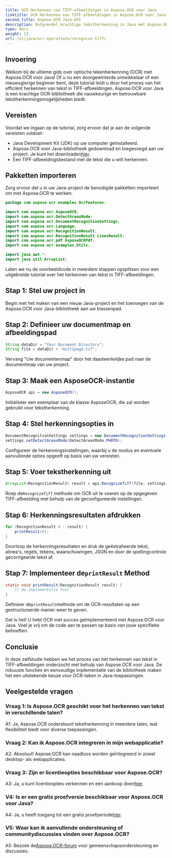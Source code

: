 ```yaml
---
title: OCR Herkennen van TIFF-afbeeldingen in Aspose.OCR voor Java
linktitle: OCR Herkennen van TIFF-afbeeldingen in Aspose.OCR voor Java
second_title: Aspose.OCR Java-API
description: Ontgrendel krachtige tekstherkenning in Java met Aspose.OCR. Herken moeiteloos tekst in TIFF-afbeeldingen. Download nu voor een naadloze OCR-ervaring.
type: docs
weight: 13
url: /nl/java/ocr-operations/recognize-tiff/
---
```

## Invoering

Welkom bij de ultieme gids over optische tekenherkenning (OCR) met Aspose.OCR voor Java! Of u nu een doorgewinterde ontwikkelaar of een nieuwsgierige beginner bent, deze tutorial leidt u door het proces van het efficiënt herkennen van tekst in TIFF-afbeeldingen. Aspose.OCR voor Java is een krachtige OCR-bibliotheek die nauwkeurige en betrouwbare tekstherkenningsmogelijkheden biedt.

## Vereisten

Voordat we ingaan op de tutorial, zorg ervoor dat je aan de volgende vereisten voldoet:

- Java Development Kit (JDK) op uw computer geïnstalleerd.
-  Aspose.OCR voor Java-bibliotheek gedownload en toegevoegd aan uw project. Je kunt het downloaden[hier](https://releases.aspose.com/ocr/java/).
- Een TIFF-afbeeldingsbestand met de tekst die u wilt herkennen.

## Pakketten importeren

Zorg ervoor dat u in uw Java-project de benodigde pakketten importeert om met Aspose.OCR te werken:

```java
package com.aspose.ocr.examples.OcrFeatures;

import com.aspose.ocr.AsposeOCR;
import com.aspose.ocr.DetectAreasMode;
import com.aspose.ocr.DocumentRecognitionSettings;
import com.aspose.ocr.Language;
import com.aspose.ocr.RecognitionResult;
import com.aspose.ocr.RecognitionResult.LinesResult;
import com.aspose.ocr.pdf.AsposeOCRPdf;
import com.aspose.ocr.examples.Utils;

import java.awt.*;
import java.util.ArrayList;
```

Laten we nu de voorbeeldcode in meerdere stappen opsplitsen voor een uitgebreide tutorial over het herkennen van tekst in TIFF-afbeeldingen.

## Stap 1: Stel uw project in

Begin met het maken van een nieuw Java-project en het toevoegen van de Aspose.OCR voor Java-bibliotheek aan uw klassenpad.

## Stap 2: Definieer uw documentmap en afbeeldingspad

```java
String dataDir = "Your Document Directory";
String file = dataDir + "multipage.tif";
```

Vervang "Uw documentenmap" door het daadwerkelijke pad naar de documentmap van uw project.

## Stap 3: Maak een AsposeOCR-instantie

```java
AsposeOCR api = new AsposeOCR();
```

Initialiseer een exemplaar van de klasse AsposeOCR, die zal worden gebruikt voor tekstherkenning.

## Stap 4: Stel herkenningsopties in

```java
DocumentRecognitionSettings settings = new DocumentRecognitionSettings(2);
settings.setDetectAreasMode(DetectAreasMode.PHOTO);
```

Configureer de herkenningsinstellingen, waarbij u de modus en eventuele aanvullende opties opgeeft op basis van uw vereisten.

## Stap 5: Voer tekstherkenning uit

```java
ArrayList<RecognitionResult> result = api.RecognizeTiff(file, settings);
```

 Roep de`RecognizeTiff` methode om OCR uit te voeren op de opgegeven TIFF-afbeelding met behulp van de geconfigureerde instellingen.

## Stap 6: Herkenningsresultaten afdrukken

```java
for (RecognitionResult r : result) {
    printResult(r);
}
```

Doorloop de herkenningsresultaten en druk de geëxtraheerde tekst, alinea's, regels, tekens, waarschuwingen, JSON en door de spellingcontrole gecorrigeerde tekst af.

##  Stap 7: Implementeer de`printResult` Method

```java
static void printResult(RecognitionResult result) {
    // Uw implementatie hier
}
```

 Definieer de`printResult`methode om de OCR-resultaten op een gestructureerde manier weer te geven.

Dat is het! U hebt OCR met succes geïmplementeerd met Aspose.OCR voor Java. Voel je vrij om de code aan te passen op basis van jouw specifieke behoeften.

## Conclusie

In deze zelfstudie hebben we het proces van het herkennen van tekst in TIFF-afbeeldingen onderzocht met behulp van Aspose.OCR voor Java. De robuuste functies en eenvoudige implementatie van de bibliotheek maken het een uitstekende keuze voor OCR-taken in Java-toepassingen.

## Veelgestelde vragen

### Vraag 1: Is Aspose.OCR geschikt voor het herkennen van tekst in verschillende talen?

A1: Ja, Aspose.OCR ondersteunt tekstherkenning in meerdere talen, wat flexibiliteit biedt voor diverse toepassingen.

### Vraag 2: Kan ik Aspose.OCR integreren in mijn webapplicatie?

A2: Absoluut! Aspose.OCR kan naadloos worden geïntegreerd in zowel desktop- als webapplicaties.

### Vraag 3: Zijn er licentieopties beschikbaar voor Aspose.OCR?

 A3: Ja, u kunt licentieopties verkennen en een aankoop doen[hier](https://purchase.aspose.com/buy).

### V4: Is er een gratis proefversie beschikbaar voor Aspose.OCR voor Java?

A4: Ja, u heeft toegang tot een gratis proefperiode[hier](https://releases.aspose.com/).

### V5: Waar kan ik aanvullende ondersteuning of communitydiscussies vinden over Aspose.OCR?

 A5: Bezoek de[Aspose.OCR-forum](https://forum.aspose.com/c/ocr/16) voor gemeenschapsondersteuning en discussies.